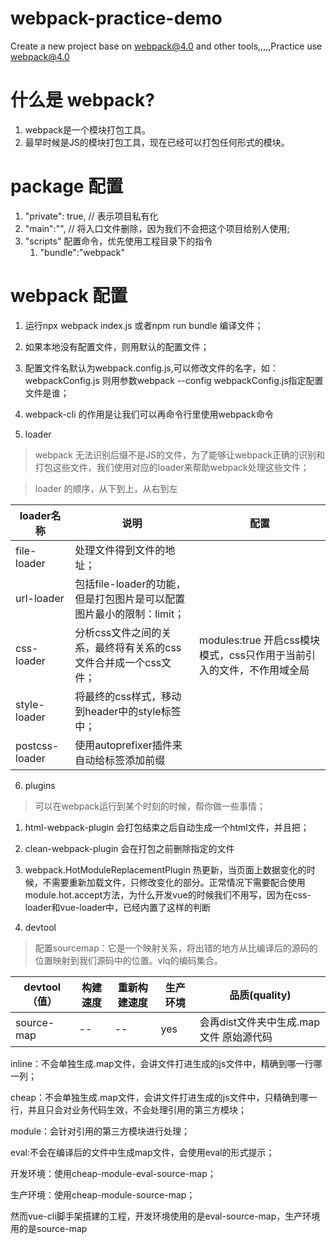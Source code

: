 # webpack-practice-demo
Create a new project base on webpack@4.0 and other tools,,,,,Practice use webpack@4.0


# 什么是 webpack?
1. webpack是一个模块打包工具。
2. 最早时候是JS的模块打包工具，现在已经可以打包任何形式的模块。

# package 配置
1. "private": true, // 表示项目私有化
2. "main":"", // 将入口文件删除，因为我们不会把这个项目给别人使用;
3. "scripts" 配置命令，优先使用工程目录下的指令
    1. "bundle":"webpack"


# webpack 配置
1. 运行npx webpack index.js 或者npm run bundle 编译文件；
2. 如果本地没有配置文件，则用默认的配置文件；
3. 配置文件名默认为webpack.config.js,可以修改文件的名字，如：webpackConfig.js 则用参数webpack --config webpackConfig.js指定配置文件是谁；
4. webpack-cli 的作用是让我们可以再命令行里使用webpack命令

5. loader
> webpack 无法识别后缀不是JS的文件，为了能够让webpack正确的识别和打包这些文件，我们使用对应的loader来帮助webpack处理这些文件；

> loader 的顺序，从下到上，从右到左

| loader名称 | 说明 | 配置 |
| ---- | ---- | ---- |
| file-loader | 处理文件得到文件的地址； |
| url-loader | 包括file-loader的功能，但是打包图片是可以配置图片最小的限制：limit； |
| css-loader | 分析css文件之间的关系，最终将有关系的css文件合并成一个css文件； | modules:true 开启css模块模式，css只作用于当前引入的文件，不作用域全局
| style-loader | 将最终的css样式，移动到header中的style标签中； |
| postcss-loader | 使用autoprefixer插件来自动给标签添加前缀 |

6. plugins
>  可以在webpack运行到某个时刻的时候，帮你做一些事情；

   1. html-webpack-plugin 会打包结束之后自动生成一个html文件，并且把；
   2. clean-webpack-plugin 会在打包之前删除指定的文件
   3. webpack.HotModuleReplacementPlugin 热更新，当页面上数据变化的时候，不需要重新加载文件，只修改变化的部分。正常情况下需要配合使用module.hot.accept方法，为什么开发vue的时候我们不用写，因为在css-loader和vue-loader中，已经内置了这样的判断


7. devtool
> 配置sourcemap：它是一个映射关系，将出错的地方从比编译后的源码的位置映射到我们源码中的位置。vlq的编码集合。



| devtool（值） | 构建速度 | 重新构建速度 | 生产环境 | 品质(quality) |
| ---- | ---- | ---- | --- | --- |
| source-map | -- | -- | yes | 会再dist文件夹中生成.map文件 原始源代码 |

inline：不会单独生成.map文件，会讲文件打进生成的js文件中，精确到哪一行哪一列；

cheap：不会单独生成.map文件，会讲文件打进生成的js文件中，只精确到哪一行，并且只会对业务代码生效，不会处理引用的第三方模块；

module：会针对引用的第三方模块进行处理；

eval:不会在编译后的文件中生成map文件，会使用eval的形式提示；

开发环境：使用cheap-module-eval-source-map；

生产环境：使用cheap-module-source-map；

然而vue-cli脚手架搭建的工程，开发环境使用的是eval-source-map，生产环境用的是source-map


